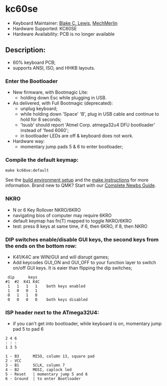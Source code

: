 # kc60se

* Keyboard Maintainer: [Blake C. Lewis](https://github.com/BlakeCLewis), [MechMerlin](https://www.github.com/mechmerlin)
* Hardware Supported: KC60SE
* Hardware Availability: PCB is no longer available

## Description:
  * 60% keyboard PCB;
  * supports ANSI, ISO, and HHKB layouts.


### Enter the Bootloader
  * New firmware, with Bootmagic Lite:
    * holding down Esc while plugging in USB.
  * As delivered, with Full Bootmagic (deprecated):
    * unplug keyboard;
    * while holding down 'Space' 'B', plug in USB cable and continue to hold for 8 seconds;
    * 'lsusb' should report 'Atmel Corp. atmega32u4 DFU bootloader' instead of 'feed 6060';
    * in bootloader LEDs are off &amp; keyboard does not work.
  * Hardware way: 
    * momentary jump pads 5 &amp; 6 to enter bootloader;

### Compile the default keymap:
    make kc60se:default

See the [build environment setup](https://docs.qmk.fm/#/getting_started_build_tools) and the [make instructions](https://docs.qmk.fm/#/getting_started_make_guide) for more information. Brand new to QMK? Start with our [Complete Newbs Guide](https://docs.qmk.fm/#/newbs).

### NKRO
  * N or 6 Key Rollover NKRO/6KRO
  * navigating bios of computer may require 6KRO
  * default keymap has fn(T) mapped to toggle NKRO/6KRO
  * test: press 8 keys at same time, if 6, then 6KRO, if 8, then NKRO

### DIP switches enable/disable GUI keys, the second keys from the ends on the bottom row:
  * K41/K4C are WIN/GUI and will disrupt games;
  * Add keycodes GUI_ON and GUI_OFF to your function layer to switch on/off GUI keys. It is eaier than flipping the dip switches;

 ```
  dip      keys
 #1  #2  K41 K4C
  1   1   1   1    both keys enabled
  1   0   0   1
  0   1   1   0
  0   0   0   0    both keys disabled
  ```
### ISP header next to the ATmega32U4:
  * if you can't get into bootloader, while keyboard is on, momentary jump pad 5 to pad 6

  ```
  2 4 6
  : : :
  1 3 5
  ```
  ```
  1 - B3      MISO, column 13, square pad
  2 - VCC
  3 - B1      SCLK, column 7
  4 - B2      MOSI, caplock led
  5 - Reset   | momentary jump 5 and 6
  6 - Ground  | to enter Bootloader
  ```
